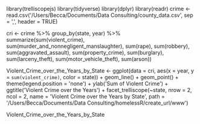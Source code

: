 library(trelliscopejs)
library(tidyverse)
library(dplyr)
library(readr)
crime <- read.csv('/Users/Becca/Documents/Data Consulting/county_data.csv', sep = ',', header = TRUE)

cri <- crime %>%
  group_by(state, year) %>%
  summarize(sum(violent_crime), sum(murder_and_nonnegligent_manslaughter), sum(rape), sum(robbery), sum(aggravated_assault), sum(property_crime), sum(burglary), sum(larceny_theft), sum(motor_vehicle_theft), sum(arson))  

Violent_Crime_over_the_Years_by_State <- ggplot(data = cri, aes(x = year, y = `sum(violent_crime)`, color = state)) +
  geom_line() +
  geom_point() +
  theme(legend.position = 'none') +
  ylab('Sum of Violent Crime') +
  ggtitle('Violent Crime over the Years') +
  facet_trelliscope(~state, nrow = 2, ncol = 2, name = 'Violent Crime over the Years by State', path = '/Users/Becca/Documents/Data Consulting/homelessR/create_url/www')
  
Violent_Crime_over_the_Years_by_State
